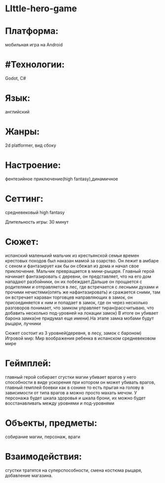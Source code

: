 # LIttle-hero-game
# Платформа:
мобильная игра на Android
# #Технологии:
Godot, C#
# Язык:
английский

# Жанры:
2d platformer, вид сбоку

# Настроение:
фентезийное приключение(high fantasy),динамичное

# Сеттинг:
средневековый high fantasy

Длительность игры:
30 минут


# Сюжет:
испанский маленький мальчик из крестьянской семьи времен крестовых походов был наказан мамой за озарство.
Он лежит в амбаре с сеном и фантазирует как бы он сбежал из дома и начал свое приключение.
Мальчик превращается в мини-рыцаря.
Главный герой начинает фантазировать с деревни, он представляет, что на его дом нападают разбойники, он их побеждает.Дальше он прощается с родителями
и отправляется в лес, где встречается с лесными духами и прочими нечистями(опять же нафантазировать) и сражается сними, там он встречает караван торговцев направляющих в замок,
он присоединяется к ним и попадает в замок, где он через несколько разговоров понимает, что замком управляет тиран(рассчитываю, что добавить несколько под-уровней на локации замок)
В итоге он убивает барона замка(не придумал еще имени).На этапе замка мобами будут рыцари, лучники

Сюжет состоит из 3 уровней(деревня, в лесу, замок с бароном)
Игровой мир:
Мир воображения ребенка в испанском средневековом мире

# Геймплей:
главный герой собирает сгустки магии убивает врагов у него способности в виде ускорения при котором
он может убивать врагов, главный гемплей боевки как в сонике то есть прыгая на голову в зависимости от типа
врагов а можно просто махать мечом. У персонажа будет шкала здоровья и шкала брони, их можно будет восстанавливать между уровнями и под-уровнями

# Объекты, предметы:
собирание магии, персонаж, враги

# Взаимодействия:
сгустки тратятся на суперспособности, смена костюма рыцаря, добавление магазина.
